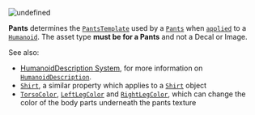 ![undefined](https://prod.docsiteassets.roblox.com/assets/legacy/Pants.jpg)

**Pants** determines the [`PantsTemplate`](https://create.roblox.com/docs/reference/engine/classes/Pants#PantsTemplate) used by
a [`Pants`](https://create.roblox.com/docs/reference/engine/classes/Pants) when [`applied`](https://create.roblox.com/docs/reference/engine/classes/Humanoid#ApplyDescription) to a
[`Humanoid`](https://create.roblox.com/docs/reference/engine/classes/Humanoid). The asset type **must be for a Pants** and not a Decal
or Image.

See also:

- [HumanoidDescription System](https://create.roblox.com/docs/characters/appearance#humanoiddescription),
for more information on [`HumanoidDescription`](https://create.roblox.com/docs/reference/engine/classes/HumanoidDescription).
- [`Shirt`](https://create.roblox.com/docs/reference/engine/classes/HumanoidDescription#Shirt), a similar property which
applies to a [`Shirt`](https://create.roblox.com/docs/reference/engine/classes/Shirt) object
- [`TorsoColor`](https://create.roblox.com/docs/reference/engine/classes/HumanoidDescription#TorsoColor),
[`LeftLegColor`](https://create.roblox.com/docs/reference/engine/classes/HumanoidDescription#LeftLegColor) and
[`RightLegColor`](https://create.roblox.com/docs/reference/engine/classes/HumanoidDescription#RightLegColor), which can
change the color of the body parts underneath the pants texture